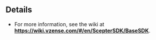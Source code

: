## Details
- For more information, see the wiki at **https://wiki.vzense.com/#/en/ScepterSDK/BaseSDK**.
